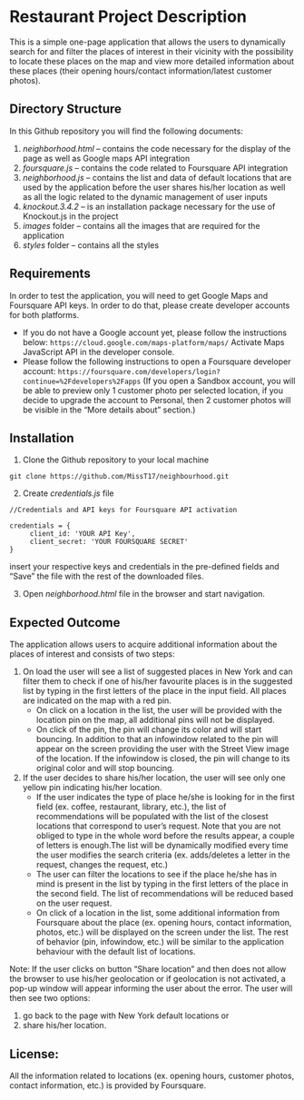 # Restaurant Project Description
This is a simple one-page application that allows the users to dynamically search for and filter the places of interest in their vicinity with the possibility to locate these places on the map and view more detailed information about these places (their opening hours/contact information/latest customer photos).  

## Directory Structure
In this Github repository you will find the following documents:

1. *neighborhood.html* – contains the code necessary for the display of the page as well as Google maps API integration
2. *foursquare.js* –  contains the code related to Foursquare API integration
3. *neighborhood.js* – contains the list and data of default locations that are used by the application before the user shares his/her location as well as all the logic related to the dynamic management of user inputs
4. *knockout.3.4.2* – is an installation package necessary for the use of Knockout.js in the project
5. *images* folder –  contains all the images that are required for the application
6. *styles* folder – contains all the styles

## Requirements
In order to test the application, you will need to get Google Maps and Foursquare API keys. In order to do that, please create developer accounts for both platforms.
- If you do not have a Google account yet, please follow the instructions below: `https://cloud.google.com/maps-platform/maps/`
Activate Maps JavaScript API in the developer console.
- Please follow the following instructions to open a Foursquare developer account: `https://foursquare.com/developers/login?continue=%2Fdevelopers%2Fapps` (If you open a Sandbox account, you will be able to preview only 1 customer photo per selected location, if you decide to upgrade the account to Personal, then 2 customer photos will be visible in the “More details about” section.)

## Installation
1. Clone the Github repository to your local machine
```
git clone https://github.com/MissT17/neighbourhood.git
```

2. Create *credentials.js* file
```
//Credentials and API keys for Foursquare API activation

credentials = {
     client_id: 'YOUR API Key',
     client_secret: 'YOUR FOURSQUARE SECRET'
}
```
insert your respective keys and credentials in the pre-defined fields and “Save” the file with the rest of the downloaded files.

3. Open *neighborhood.html* file in the browser and start navigation.

## Expected Outcome
The application allows users to acquire additional information about the places of interest and consists of two steps:
1. On load the user will see a list of suggested places in New York and can filter them to check if one of his/her favourite places is in the suggested list by typing in the first letters of the place in the input field. All places are indicated on the map with a red pin.
    * On click on a location in the list, the user will be provided with the location pin on the map, all additional pins will not be displayed.
    * On click of the pin, the pin will change its color and will start bouncing. In addition to that an infowindow related to the pin will appear on the screen providing the user with the Street View image of the location. If the infowindow is closed, the pin will change to its original color and will stop bouncing.
2. If the user decides to share his/her location, the user will see only one yellow pin indicating his/her location.
    * If the user indicates the type of place he/she is looking for in the first field (ex. coffee, restaurant, library, etc.), the list of recommendations will be populated with the list of the closest locations that correspond to user’s request. Note that you are not obliged to type in the whole word before the results appear, a couple of letters is enough.The list will be dynamically modified every time the user modifies the search criteria (ex. adds/deletes a letter in the request, changes the request, etc.)
    * The user can filter the locations to see if the place he/she has in mind is present in the list by typing in the first letters of the place in the second field. The list of recommendations will be reduced based on the user request.
    * On click of a location in the list, some additional information from Foursquare about the place (ex. opening hours, contact information, photos, etc.) will be displayed on the screen under the list. The rest of behavior (pin, infowindow, etc.) will be similar to the application behaviour with the default list of locations.

Note: If the user clicks on button “Share location” and then does not allow the browser to use his/her geolocation or if geolocation is not activated, a pop-up window will appear informing the user about the error. The user will then see two options: 
1. go back to the page with New York default locations or
2. share his/her location. 

## License:
All the information related to locations (ex. opening hours, customer photos, contact information, etc.) is provided by Foursquare.
